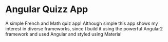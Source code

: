 # Angular Quizz App
A simple French and Math quiz app! Although simple this app shows my interest in diverse frameworks, since I build it using the powerful Angular2 framework and used Angular and styled using Material




<!-- Markdown links & imgs  -->
